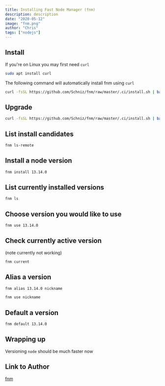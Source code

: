 ```yaml
---
title: Installing Fast Node Manager (fnm)
description: description
date: "2020-05-12"
image: "fnm.png"
author: "Chris"
tags: ["nodejs"]
---
```


## Install

If you're on Linux you may first need `curl`

```sh
sudo apt install curl
```

The following command will automatically install fnm using `curl`

```sh
curl -fsSL https://github.com/Schniz/fnm/raw/master/.ci/install.sh | bash -s -- --install-dir $HOME/.local/bin
```

## Upgrade

```sh
curl -fsSL https://github.com/Schniz/fnm/raw/master/.ci/install.sh | bash -s -- --install-dir $HOME/.local/bin --skip-shell
```

## List install candidates

```sh
fnm ls-remote
```

## Install a node version

```sh
fnm install 13.14.0
```

## List currently installed versions

```sh
fnm ls
```

## Choose version you would like to use

```sh
fnm use 13.14.0
```

## Check currently active version

(note currently not working)

```sh
fnm current
```

## Alias a version

```sh
fnm alias 13.14.0 nickname

fnm use nickname
```

## Default a version

```sh
fnm default 13.14.0
```

## Wrapping up

Versioning `node` should be much faster now

## Link to Author

[fnm](https://github.com/Schniz/fnm)

